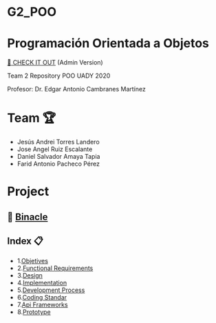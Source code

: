 # G2_POO
# Programación Orientada a Objetos

[:space_invader: CHECK IT OUT](https://amaya7398.github.io/G2_POO/) (Admin Version)

Team 2 Repository POO UADY 2020

Profesor: Dr. Edgar Antonio Cambranes Martínez

# Team :trophy:

* Jesús Andrei Torres Landero
* Jose Angel Ruiz Escalante
* Daniel Salvador Amaya Tapia
* Farid Antonio Pacheco Pérez

# Project

## :memo: [Binacle](Entrega_Final/Bitacora.txt)

## Index :clipboard:

* 1.[Objetives](Entrega_Final/Objetives.md)
* 2.[Functional Requirements](Entrega_Final/Requirements.md)
* 3.[Design](Entrega_Final/Design.md)
* 4.[Implementation](Entrega_Final/Implementation.md)
* 5.[Development Process](Entrega_Final/Development_Process.md)
* 6.[Coding Standar](Entrega_Final/Coding_Standard.md)
* 7.[Api Frameworks](Entrega_Final/Apis_Frameworks.md)
* 8.[Prototype](https://www.figma.com/proto/53Esj8R5f7GGK57IqEFovv/Proyecto-POO?node-id=32%3A50&scaling=scale-down-width)

